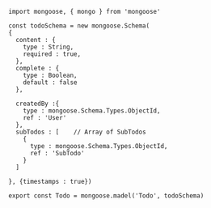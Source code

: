     import mongoose, { mongo } from 'mongoose'

    const todoSchema = new mongoose.Schema(
    {
      content : {
        type : String,
        required : true,
      },
      complete : {
        type : Boolean,
        default : false
      },

      createdBy :{
        type : mongoose.Schema.Types.ObjectId,
        ref : 'User'
      },
      subTodos : [    // Array of SubTodos
        {
          type : mongoose.Schema.Types.ObjectId,
          ref : 'SubTodo'
        }
      ]

    }, {timestamps : true})

    export const Todo = mongoose.madel('Todo', todoSchema)